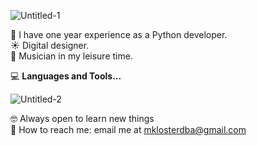 ![Untitled-1](https://user-images.githubusercontent.com/21125171/115977817-c0c4f780-a551-11eb-804c-d447c614433f.png)


:tangerine:  I have one year experience as a Python developer. <br>
:sunny:  Digital designer.<br>
:snake:  Musician in my leisure time.
<br>


:computer:  **Languages and Tools...**

![Untitled-2](https://user-images.githubusercontent.com/21125171/116914680-6860ba80-ac21-11eb-9e2c-a40f44276f48.png)
<br>



:nerd_face: Always open to learn new things <br>
:lemon: How to reach me: email me at mklosterdba@gmail.com
